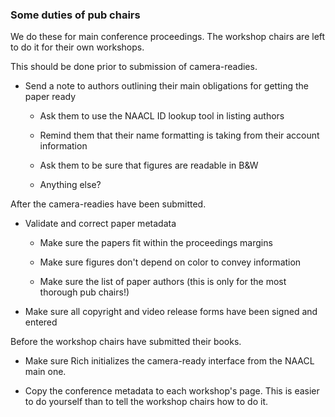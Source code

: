 ### Some duties of pub chairs

We do these for main conference proceedings. The workshop chairs are
left to do it for their own workshops.

This should be done prior to submission of camera-readies.

- Send a note to authors outlining their main obligations for getting
  the paper ready
  
  - Ask them to use the NAACL ID lookup tool in listing authors

  - Remind them that their name formatting is taking from their
    account information
    
  - Ask them to be sure that figures are readable in B&W

  - Anything else?

After the camera-readies have been submitted.

- Validate and correct paper metadata

  - Make sure the papers fit within the proceedings margins
  
  - Make sure figures don't depend on color to convey information

  - Make sure the list of paper authors (this is only for the most
    thorough pub chairs!)

- Make sure all copyright and video release forms have been signed and
  entered
  
Before the workshop chairs have submitted their books.

- Make sure Rich initializes the camera-ready interface from the NAACL main one.

- Copy the conference metadata to each workshop's page. This is easier
  to do yourself than to tell the workshop chairs how to do it.
